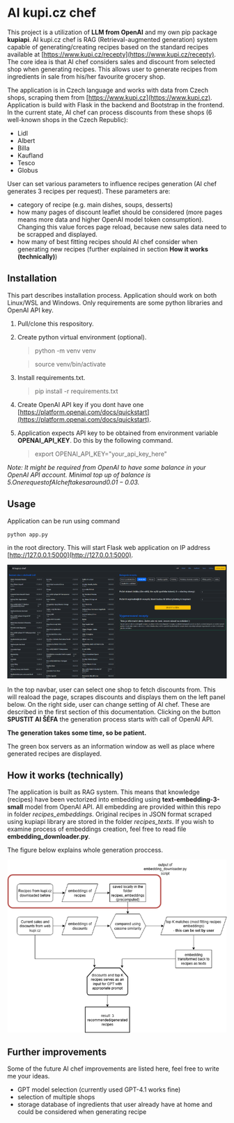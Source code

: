 # AI kupi.cz chef

This project is a utilization of **LLM from OpenAI** and my own pip package **kupiapi**. AI kupi.cz chef is RAG (Retrieval-augmented generation) system capable of generating/creating recipes based on the standard recipes available at [https://www.kupi.cz/recepty](https://www.kupi.cz/recepty). The core idea is that AI chef considers sales and discount from selected shop when generating recipes. This allows user to generate recipes from ingredients in sale from his/her favourite grocery shop. 

The application is in Czech language and works with data from Czech shops, scraping them from [https://www.kupi.cz](https://www.kupi.cz). Application is build with Flask in the backend and Bootstrap in the frontend.
In the current state, AI chef can process discounts from these shops (6 well-known shops in the Czech Republic):

- Lidl
- Albert
- Billa
- Kaufland
- Tesco
- Globus

User can set various parameters to influence recipes generation (AI chef generates 3 recipes per request). These parameters are:

- category of recipe (e.g. main dishes, soups, desserts)
- how many pages of discount leaflet should be considered (more pages means more data and higher OpenAI model token consumption). Changing this value forces page reload, because new sales data need to be scrapped and displayed.
- how many of best fitting recipes should AI chef consider when generating new recipes (further explained in section **How it works (technically)**) 

## Installation 

This part describes installation process. Application should work on both Linux/WSL and Windows. Only requirements are some python libraries and OpenAI API key.

1) Pull/clone this respository.
2) Create python virtual environment (optional).
    
    > python -m venv venv
    
    > source venv/bin/activate

3) Install requirements.txt.

    > pip install -r requirements.txt

4) Create OpenAI API key if you dont have one [https://platform.openai.com/docs/quickstart](https://platform.openai.com/docs/quickstart).

5) Application expects API key to be obtained from environment variable **OPENAI_API_KEY**. Do this by the following command.

    > export OPENAI_API_KEY="your_api_key_here"

*Note: It might be required from OpenAI to have some balance in your OpenAI API account. Minimal top up of balance is 5$. One request of AI chef takes around 0.01-0.03$.*

## Usage

Application can be run using command 
    
    python app.py

in the root directory. This will start Flask web application on IP address [http://127.0.0.1:5000](http://127.0.0.1:5000).

![Gui image](img/gui.png "GUI example")

In the top navbar, user can select one shop to fetch discounts from. This will reaload the page, scrapes discounts and displays them on the left panel below. On the right side, user can change setting of AI chef. These are described in the first section of this documentation. Clicking on the button **SPUSTIT AI ŠÉFA** the generation process starts with call of OpenAI API. 

**The generation takes some time, so be patient.**

The green box servers as an information window as well as place where generated recipes are displayed.


## How it works (technically)

The application is built as RAG system. This means that knowledge (recipes) have been vectorized into embedding using **text-embedding-3-small** model from OpenAI API. All embedding are provided within this repo in folder *recipes_embeddings*. Original recipes in JSON format scraped using kupiapi library are stored in the folder *recipes_texts*. If you wish to examine process of embeddings creation, feel free to read file **embedding_downloader.py**.

The figure below explains whole generation proccess.

![Diagram of how it works](img/diagram.png "Diagram of how it works")

## Further improvements

Some of the future AI chef improvements are listed here, feel free to write me your ideas.

- GPT model selection (currently used GPT-4.1 works fine)
- selection of multiple shops
- storage database of ingredients that user already have at home and could be considered when generating recipe